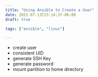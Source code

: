 ```yaml
---
title: "Using Ansible to Create a User"
date: 2022-07-13T23:14:37-06:00
draft: true

tags: ["ansible", "linux"]

---
```


- create user
- consistent UID
- generate SSH Key
- generate password
- mount partition to home directory
